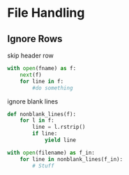 # File Handling


## Ignore Rows

skip header row

``` python
with open(fname) as f:
    next(f)
    for line in f:
        #do something
```

ignore blank lines

``` python
def nonblank_lines(f):
    for l in f:
        line = l.rstrip()
        if line:
            yield line

with open(filename) as f_in:
    for line in nonblank_lines(f_in):
        # Stuff
```

